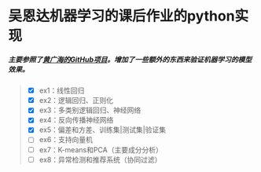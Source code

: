 # 吴恩达机器学习的课后作业的python实现

##### 主要参照了[黄广海的GitHub项目](https://github.com/fengdu78/Coursera-ML-AndrewNg-Notes)。增加了一些额外的东西来验证机器学习的模型效果。

> - [x] ex1：线性回归
> - [x] ex2：逻辑回归、正则化
> - [x] ex3：多类别逻辑回归、神经网络
> - [x] ex4：反向传播神经网络
> - [x] ex5：偏差和方差、训练集|测试集|验证集
> - [ ] ex6：支持向量机
> - [ ] ex7：K-means和PCA（主要成分分析）
> - [ ] ex8：异常检测和推荐系统（协同过滤）


